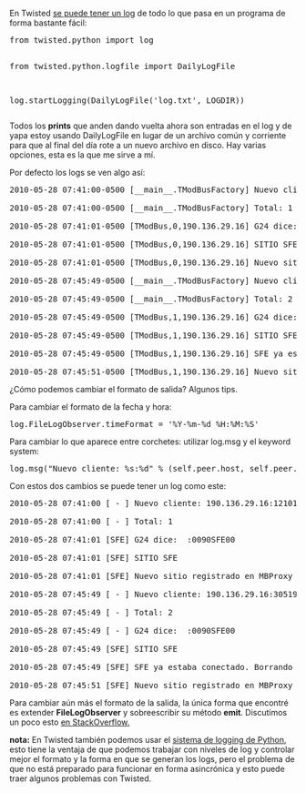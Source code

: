 <html><body><p>En Twisted <a href="http://twistedmatrix.com/documents/current/core/howto/logging.html" target="_blank">se puede tener un log</a> de todo lo que pasa en un programa de forma bastante fácil:

</p><pre lang="python">from twisted.python import log

from twisted.python.logfile import DailyLogFile



log.startLogging(DailyLogFile('log.txt', LOGDIR))</pre>

Todos los <strong>prints</strong> que anden dando vuelta ahora son entradas en el log y de yapa estoy usando DailyLogFile en lugar de un archivo común y corriente para que al final del día rote a un nuevo archivo en disco. Hay varias opciones, esta es la que me sirve a mí.



Por defecto los logs se ven algo así:

<pre lang="bash">2010-05-28 07:41:00-0500 [__main__.TModBusFactory] Nuevo cliente: 190.136.29.16:12101

2010-05-28 07:41:00-0500 [__main__.TModBusFactory] Total: 1

2010-05-28 07:41:01-0500 [TModBus,0,190.136.29.16] G24 dice:  :0090SFE00

2010-05-28 07:41:01-0500 [TModBus,0,190.136.29.16] SITIO SFE

2010-05-28 07:41:01-0500 [TModBus,0,190.136.29.16] Nuevo sitio registrado en MBProxy SFE

2010-05-28 07:45:49-0500 [__main__.TModBusFactory] Nuevo cliente: 190.136.29.16:30519

2010-05-28 07:45:49-0500 [__main__.TModBusFactory] Total: 2

2010-05-28 07:45:49-0500 [TModBus,1,190.136.29.16] G24 dice:  :0090SFE00

2010-05-28 07:45:49-0500 [TModBus,1,190.136.29.16] SITIO SFE

2010-05-28 07:45:49-0500 [TModBus,1,190.136.29.16] SFE ya estaba conectado. Borrando anterior.

2010-05-28 07:45:51-0500 [TModBus,1,190.136.29.16] Nuevo sitio registrado en MBProxy SFE</pre>

¿Cómo podemos cambiar el formato de salida? Algunos tips.



Para cambiar el formato de la fecha y hora:

<pre lang="python">log.FileLogObserver.timeFormat = '%Y-%m-%d %H:%M:%S'</pre>

Para cambiar lo que aparece entre corchetes: utilizar log.msg y el keyword system:

<pre lang="python">log.msg("Nuevo cliente: %s:%d" % (self.peer.host, self.peer.port), system=' - ')</pre>

Con estos dos cambios se puede tener un log como este:

<pre lang="bash">2010-05-28 07:41:00 [ - ] Nuevo cliente: 190.136.29.16:12101

2010-05-28 07:41:00 [ - ] Total: 1

2010-05-28 07:41:01 [SFE] G24 dice:  :0090SFE00

2010-05-28 07:41:01 [SFE] SITIO SFE

2010-05-28 07:41:01 [SFE] Nuevo sitio registrado en MBProxy SFE

2010-05-28 07:45:49 [ - ] Nuevo cliente: 190.136.29.16:30519

2010-05-28 07:45:49 [ - ] Total: 2

2010-05-28 07:45:49 [ - ] G24 dice:  :0090SFE00

2010-05-28 07:45:49 [SFE] SITIO SFE

2010-05-28 07:45:49 [SFE] SFE ya estaba conectado. Borrando anterior.

2010-05-28 07:45:51 [SFE] Nuevo sitio registrado en MBProxy SFE</pre>

Para cambiar aún más el formato de la salida, la única forma que encontré es extender <strong>FileLogObserver</strong> y sobreescribir su método <strong>emit</strong>. Discutimos un poco esto <a href="http://stackoverflow.com/questions/3700955/how-to-format-twisted-logs" target="_blank">en StackOverflow.</a>



<strong>nota:</strong> En Twisted también podemos usar el <a href="http://docs.python.org/library/logging.html" target="_blank">sistema de logging de Python</a>, esto tiene la ventaja de que podemos trabajar con niveles de log y controlar mejor el formato y la forma en que se generan los logs, pero el problema de que no está preparado para funcionar en forma asincrónica y esto puede traer algunos problemas con Twisted.</body></html>
